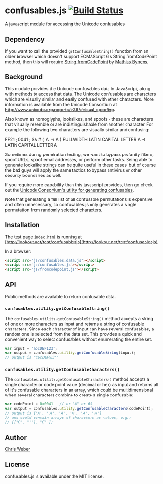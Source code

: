 # confusables.js [![Build Status](https://travis-ci.org/cweb/confusables.js.svg?branch=master)](https://travis-ci.org/cweb/confusables.js)
A javascript module for accessing the Unicode confusables

## Dependency
If you want to call the provided `getConfusableString()` function from an older browser which doesn't support ECMAScript 6's String.fromCodePoint method, then this will require [String.fromCodePoint](https://github.com/mathiasbynens/String.fromCodePoint) by [Mathias Bynens](https://mathiasbynens.be/).

## Background
This module provides the Unicode confusables data in JavaScript, along with methods to access that data.  The Unicode confusables are characters which are visually similar and easily confused with other characters.  More information is available from the Unicode Consortium at http://www.unicode.org/reports/tr36/#visual_spoofing.  

Also known as homoglyphs, lookalikes, and spoofs - these are characters that visually resemble or are indistinguishable from another character. For example the following two characters are visually similar and confusing:

FF21 ; 0041 ; SA # ( Ａ → A ) FULLWIDTH LATIN CAPITAL LETTER A → LATIN CAPITAL LETTER A

Sometimes during penetration testing, we want to bypass profanity filters, spoof URLs, spoof email addresses, or perform other tasks. Being able to generate lookalike strings can be quite useful in these cases, but of course the bad guys will apply the same tactics to bypass antivirus or other security boundaries as well. 

If you require more capability than this javascript provides, then go check out the [Unicode Consortium's utility for generating confusables](http://unicode.org/cldr/utility/confusables.jsp).

Note that generating a full list of all confusable permutations is expensive and often unnecessary, so confusables.js only generates a single permutation from randomly selected characters.

## Installation
The test page `index.html` is running at [http://lookout.net/test/confusablesjs](http://lookout.net/test/confusablesjs)

In a browser:

```html
<script src="js/confusables.data.js"></script>
<script src="js/confusables.js"></script>
<script src="js/fromcodepoint.js"></script>
```

## API
Public methods are available to return confusable data.

### `confusables.utility.getConfusableString()`
The `confusables.utility.getConfusableString()` method accepts a string of one or more characters as input and returns a string of confusable characters.  Since each character of input can have several confusables, a random one is selected from the data set.  This provides a quick and convenient way to select confusables without enumerating the entire set.

```js
var input = "abcDEF123";
var output = confusables.utility.getConfusableString(input); 
// output is "αƄсᎠᎬϜוƧЗ""
```

### `confusables.utility.getConfusableCharacters()`
The `confusables.utility.getConfusableCharacters()` method accepts a single character or code point value (decimal or hex) as input and returns all of it's confusable characters in an array, which could be multidimensional when several characters combine to create a single confusable:

```js
var codePoint = 0x0041;  // or "A" or 65
var output = confusables.utility.getConfusableCharacters(codePoint); 
// output is ['A', 'Ａ', 'Α', 'А', 'Ꭺ', 'ᗅ']
// and could contain arrays of characters as values, e.g.:
// [["C", "'"], "Ƈ" ];
```

## Author
[Chris Weber](http://lookout.net/)

## License

confusables.js is available under the MIT license.
